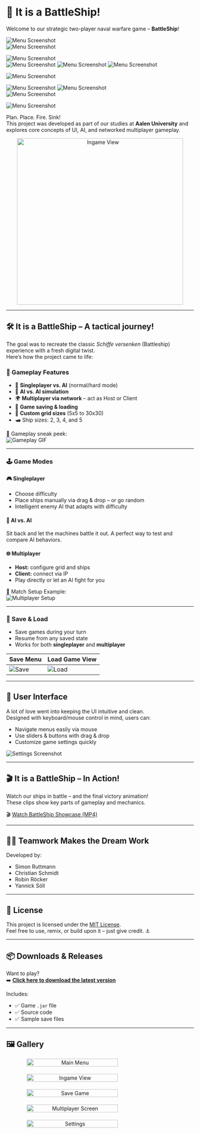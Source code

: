 # 🚢 It is a BattleShip!
Welcome to our strategic two-player naval warfare game – **BattleShip**!

![Menu Screenshot](media/gifs/menu.gif)  
![Menu Screenshot](media/gifs/menu-singleplayer.gif)

![Menu Screenshot](media/gifs/singleplayer-gamesettings.gif)  
![Menu Screenshot](media/gifs/singleplayer-loading.gif)
![Menu Screenshot](media/gifs/singleplayer-ship-placement.gif)
![Menu Screenshot](media/gifs/singleplayer-player-vs-ai.gif)

![Menu Screenshot](media/gifs/singleplayer-huge-map-shooting.gif)


![Menu Screenshot](media/gifs/multiplayer-player-vs-player-shooting.gif)
![Menu Screenshot](media/gifs/multiplayer-ai-vs-ai-shooting.gif)  
![Menu Screenshot](media/gifs/multiplayer-connection.gif)  

![Menu Screenshot](media/gifs/ai-vs-ai-challenge.gif)


Plan. Place. Fire. Sink!  
This project was developed as part of our studies at **Aalen University** and explores core concepts of UI, AI, and networked multiplayer gameplay.

<div align="center">
  <img src="media/img/battleship_ingame.png" alt="Ingame View" width="446">
</div>

---

## 🛠️ It is a BattleShip – A tactical journey!

The goal was to recreate the classic *Schiffe versenken* (Battleship) experience with a fresh digital twist.  
Here’s how the project came to life:

### 🔧 Gameplay Features

- 🧠 **Singleplayer vs. AI** (normal/hard mode)
- 🤖 **AI vs. AI simulation**
- 🌍 **Multiplayer via network** – act as Host or Client
- 💾 **Game saving & loading**
- 🎯 **Custom grid sizes** (5x5 to 30x30)
- 🛥️ Ship sizes: 2, 3, 4, and 5

🎥 Gameplay sneak peek:  
![Gameplay GIF](media/gifs/battleship_gameplay.gif)

---

### 🕹️ Game Modes

#### 🎮 Singleplayer

- Choose difficulty
- Place ships manually via drag & drop – or go random
- Intelligent enemy AI that adapts with difficulty

#### 🧠 AI vs. AI

Sit back and let the machines battle it out. A perfect way to test and compare AI behaviors.

#### 🌐 Multiplayer

- **Host:** configure grid and ships
- **Client:** connect via IP
- Play directly or let an AI fight for you

📸 Match Setup Example:  
![Multiplayer Setup](media/img/battleship_multiplayer.png)

---

### 💾 Save & Load

- Save games during your turn
- Resume from any saved state
- Works for both **singleplayer** and **multiplayer**

| Save Menu            | Load Game View         |
|----------------------|------------------------|
| ![Save](media/img/battleship_save.png) | ![Load](media/img/battleship_load.png) |

---

## 🎨 User Interface

A lot of love went into keeping the UI intuitive and clean.  
Designed with keyboard/mouse control in mind, users can:

- Navigate menus easily via mouse
- Use sliders & buttons with drag & drop
- Customize game settings quickly

![Settings Screenshot](media/img/battleship_settings.png)

---

## 🎬 It is a BattleShip – In Action!

Watch our ships in battle – and the final victory animation!  
These clips show key parts of gameplay and mechanics.

🎬 [Watch BattleShip Showcase (MP4)](media/video/battleship_showcase.mp4)

---

## 🧑‍💻 Teamwork Makes the Dream Work

Developed by:

- Simon Ruttmann
- Christian Schmidt
- Robin Röcker
- Yannick Söll

---

## 📜 License

This project is licensed under the [MIT License](LICENSE).  
Feel free to use, remix, or build upon it – just give credit. ⚓

---

## 📦 Downloads & Releases

Want to play?  
➡️ **[Click here to download the latest version](https://github.com/SimonRuttmann/Battleship/releases/tag/v1.0.0)**

Includes:

- ✅ Game `.jar` file
- ✅ Source code
- ✅ Sample save files

---

## 🖼️ Gallery

<div align="center" style="display: flex; flex-direction: column; gap: 20px; max-width: 500px; margin: auto;">

  <img src="media/img/battleship_menu.png" alt="Main Menu" width="70%">
  <img src="media/img/battleship_ingame.png" alt="Ingame View" width="70%">
  <img src="media/img/battleship_save.png" alt="Save Game" width="70%">
  <img src="media/img/battleship_multiplayer.png" alt="Multiplayer Screen" width="70%">
  <img src="media/img/battleship_settings.png" alt="Settings" width="70%">

</div>
